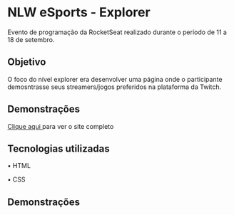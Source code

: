 <h1>NLW eSports - Explorer</h1>
<p>Evento de programação da RocketSeat realizado durante o período de 11 a 18 de setembro.</p>
<h2>Objetivo</h2>
<p>O foco do nível explorer era desenvolver uma página onde o participante demosntrasse seus streamers/jogos preferidos na plataforma da Twitch.</p>
<h2>Demonstrações</h2>
<p><a href="luiz-nlw.netlify.app">Clique aqui </a>para ver o site completo</p>
<h2>Tecnologias utilizadas</h2>
<p>• HTML</p>
<p>• CSS</p>
<h2>Demonstrações</h2>
